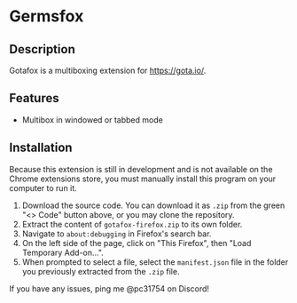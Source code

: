 # Germsfox 
## Description
Gotafox is a multiboxing extension for https://gota.io/.
## Features
- Multibox in windowed or tabbed mode
## Installation
Because this extension is still in development and is not available on the Chrome extensions store, you must manually install this program on your computer to run it.
1. Download the source code. You can download it as `.zip` from the green "<> Code" button above, or you may clone the repository.
2. Extract the content of `gotafox-firefox.zip` to its own folder.
3. Navigate to `about:debugging` in Firefox's search bar.
4. On the left side of the page, click on "This Firefox", then "Load Temporary Add-on...".
5. When prompted to select a file, select the `manifest.json` file in the folder you previously extracted from the `.zip` file.

If you have any issues, ping me @pc31754 on Discord!
